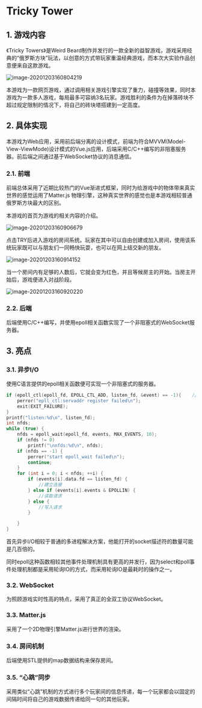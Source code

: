 # Tricky Tower

## 1.  游戏内容

《Tricky Towers》是Weird Beard制作并发行的一款全新的益智游戏，游戏采用经典的“俄罗斯方块”玩法，以创意的方式带玩家重温经典游戏，而本次大实验作品创意便来自这款游戏。

![image-20201203160804219](https://img.ccm.ink/image-20201203160804219.png)

本游戏为一款网页游戏，通过调用相关游戏引擎实现了重力，碰撞等效果，同时本游戏为一款多人游戏，每局最多可容纳3名玩家。游戏胜利的条件为在掉落砖块不超过规定限制的情况下，将自己的砖块塔搭建到一定高度。



## 2.  具体实现

本游戏为Web应用，采用前后端分离的设计模式，前端为符合MVVM(Model-View-ViewMode)设计模式的Vue.js应用，后端采用C/C++编写的非阻塞服务器。前后端之间通过基于WebSocket协议的消息通信。

### 2.1. 前端

前端总体采用了近期比较热门的Vue渐进式框架，同时为给游戏中的物体带来真实世界的感觉运用了Matter.js 物理引擎，这种真实世界的感觉也是本游戏相较普通俄罗斯方块最大的区别。

本游戏的首页为游戏的相关内容的介绍。

![image-20201203160906679](https://img.ccm.ink/image-20201203160906679.png)

点击TRY后进入游戏的房间系统。玩家在其中可以自由创建或加入房间，使用该系统玩家既可以与朋友们一同畅快玩耍，也可以在网上结交新的朋友。

![image-20201203160914152](https://img.ccm.ink/image-20201203160914152.png)

当一个房间内有足够的人数后，它就会变为红色，并且等候房主的开始。当房主开始后，游戏便进入对战阶段。

![image-20201203160920220](https://img.ccm.ink/image-20201203160920220.png)



### 2.2. 后端

后端使用C/C++编写，并使用epoll相关函数实现了一个非阻塞式的WebSocket服务器。



## 3.  亮点

### 3.1. 异步I/O

使用C语言提供的epoll相关函数便可实现一个非阻塞式的服务器。

```C
if (epoll_ctl(epoll_fd, EPOLL_CTL_ADD, listen_fd, &event) == -1){    //注册新的listen_fd到epoll_fd中  
    perror("epll_ctl:servaddr register failed\n");  
    exit(EXIT_FAILURE);  
}  
printf("listen:%d\n", listen_fd);  
int nfds;  
while (true) {  
    nfds = epoll_wait(epoll_fd, events, MAX_EVENTS, 10);  
    if (nfds != 0)  
        printf("\nnfds:%d\n", nfds);  
    if (nfds == -1) {  
        perror("start epoll_wait failed\n");  
        continue;  
    }  
    for (int i = 0; i < nfds; ++i) {  
        if (events[i].data.fd == listen_fd) {  
            //建立连接  
        } else if (events[i].events & EPOLLIN) {  
            //读取请求  
        } else {  
            //写入请求  
        }  

    }  
} 

```


首先异步I/O相较于普通的多进程解决方案，他能打开的socket描述符的数量可能是几百倍的。

同时epoll这种函数相较其他事件处理机制具有更高的并发行，因为select和poll事件处理机制都是采用轮询IO的方式，而采用轮询IO是最耗时的操作之一。

### 3.2. WebSocket

为照顾游戏实时性高的特点，采用了真正的全双工协议WebSocket。

### 3.3. Matter.js

采用了一个2D物理引擎Matter.js进行世界的渲染。

### 3.4. 房间机制

后端使用STL提供的map数据结构来保存房间。

### 3.5. “心跳”同步

采用类似“心跳”机制的方式进行多个玩家间的信息传递，每一个玩家都会以固定的间隔时间将自己的游戏数据传递给同一句的其他玩家。